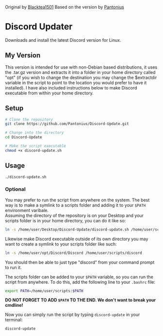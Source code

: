 Original by [Blacktea1501](https://github.com/Blacktea1501)
Based on the version by [Pantonius](https://github.com/Pantonius)

# Discord Updater
Downloads and install the latest Discord version for Linux.

## My Version
This version is intended for use with non-Debian based distributions, it uses the .tar.gz version and extracts it into a folder in your home directory called "opt" (if you wish to change the destination you may change the $extractdir variable in the script to point to the location you would prefer to have it installed). I have also included instructions below to make Discord executable from within your home directory.

## Setup
```bash
# Clone the repository
git clone https://github.com/Pantonius/Discord-Update.git

# Change into the directory
cd Discord-Update

# Make the script executable
chmod +x discord-update.sh
```

## Usage
```bash
./discord-update.sh
```

### Optional
You may prefer to run the script from anywhere on the system.
The best way is to make a symlink to a scripts folder and adding it to your `$PATH` environment varibale.  
Assuming the directory of the repository is on your Desktop and your scripts folder is in your home directory, you can do it like so:
```bash
ln -s /home/user/Desktop/Discord-Update/discord-update.sh /home/user/scripts/discord-update
```

Likewise make Discord executable outside of its own directory you may want to create a symlink to your scripts folder like such:
```bash
ln -s /home/user/opt/Discord/Discord /home/user/scripts/discord
```
You should then be able to just type "discord" from your command prompt to run it.

The scripts folder can be added to your `$PATH` variable, so you can run the script from anywhere. To do this, add the following line to your `.bashrc` file:
```bash
export PATH=/home/user/scripts:$PATH
```
**DO NOT FORGET TO ADD `$PATH` TO THE END. We don't want to break your cmdline!**  

Now you can simply run the script by typing `discord-update` in your terminal:
```bash
discord-update
```